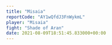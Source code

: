 ```yaml
---
title: "Misaia"
reportCode: "AY1wQfdJ3FnWykmL"
player: "Misaia"
fight: "Shade of Aran"
date: 2021-08-09T18:51:45.833000+00:00
---
```

